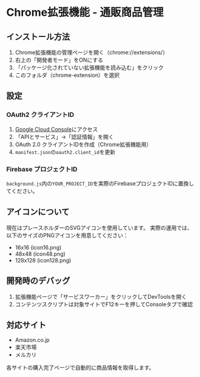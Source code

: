 # Chrome拡張機能 - 通販商品管理

## インストール方法

1. Chrome拡張機能の管理ページを開く（chrome://extensions/）
2. 右上の「開発者モード」をONにする
3. 「パッケージ化されていない拡張機能を読み込む」をクリック
4. このフォルダ（chrome-extension）を選択

## 設定

### OAuth2 クライアントID

1. [Google Cloud Console](https://console.cloud.google.com/)にアクセス
2. 「APIとサービス」→「認証情報」を開く
3. OAuth 2.0 クライアントIDを作成（Chrome拡張機能用）
4. `manifest.json`の`oauth2.client_id`を更新

### Firebase プロジェクトID

`background.js`内の`YOUR_PROJECT_ID`を実際のFirebaseプロジェクトIDに置換してください。

## アイコンについて

現在はプレースホルダーのSVGアイコンを使用しています。
実際の運用では、以下のサイズのPNGアイコンを用意してください：
- 16x16 (icon16.png)
- 48x48 (icon48.png)
- 128x128 (icon128.png)

## 開発時のデバッグ

1. 拡張機能ページで「サービスワーカー」をクリックしてDevToolsを開く
2. コンテンツスクリプトは対象サイトでF12キーを押してConsoleタブで確認

## 対応サイト

- Amazon.co.jp
- 楽天市場
- メルカリ

各サイトの購入完了ページで自動的に商品情報を取得します。